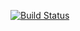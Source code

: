[![Build Status](https://travis-ci.org/akulov-aliexpress/master.svg?branch=master)](https://travis-ci.org/2gisprojectT/akulov-aliexpress)
